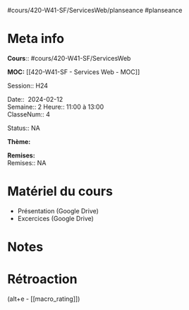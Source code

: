 #cours/420-W41-SF/ServicesWeb/planseance #planseance
# Meta info
**Cours**:: #cours/420-W41-SF/ServicesWeb

**MOC:** [[420-W41-SF - Services Web - MOC]]

Session:: H24

Date::  2024-02-12  
Semaine:: 2 
Heure:: 11:00 à 13:00  
ClasseNum:: 4

Status:: <span class="chip na">NA</span>

**Thème:**

**Remises:**  
Remises:: <span class="chip na">NA</span>

# Matériel du cours
* Présentation (Google Drive)
* Excercices (Google Drive)

# Notes

# Rétroaction
(alt+e - [[macro_rating]])

